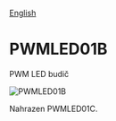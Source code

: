 
[English](./README.md)
<!--- module --->
# PWMLED01B
<!--- Emodule --->

<!--- subtitle --->PWM LED budič<!--- Esubtitle --->

![PWMLED01B](/doc/img/PWMLED01B_QRcode.png)

<!--- description --->Nahrazen PWMLED01C.<!--- Edescription --->
            